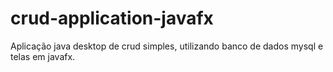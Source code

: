 # crud-application-javafx

Aplicação java desktop de crud simples, utilizando banco de dados mysql e telas em javafx.

